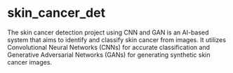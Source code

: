# skin_cancer_det
The skin cancer detection project using CNN and GAN is an AI-based system that aims to identify and classify skin cancer from images. It utilizes Convolutional Neural Networks (CNNs) for accurate classification and Generative Adversarial Networks (GANs) for generating synthetic skin cancer images. 
